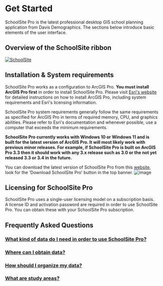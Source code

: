 # Get Started

SchoolSite Pro is the latest professional desktop GIS school planning application from Davis Demographics. The sections below introduce basic elements of the user interface. 

## Overview of the SchoolSite ribbon
[![SchoolSite](..\images\SchoolSite.png)](https://ssphelp.mgt.us/images/SchoolSite.png)


## Installation & System requirements

SchoolSite Pro works as a configuration to ArcGIS Pro. **You must install ArcGIS Pro first** in order to install SchoolSite Pro. Please visit [Esri's website](http://pro.arcgis.com/en/pro-app/get-started/get-started.htm) for detailed instructions on how to install ArcGIS Pro, including system requirements and Esri's licensing information.

SchoolSite Pro system requirements generally follow the same requirements as specified for ArcGIS Pro in terms of required memory, CPU, and graphics abilities. Please refer to Esri's documentation and whenever possible, use a computer that exceeds the minimum requirements. 

**SchoolSite Pro currently works with Windows 10 or Windows 11 and is built for the latest version of ArcGIS Pro. It will most likely work with previous minor releases. For example, if SchoolSite Pro is built on ArcGIS Pro 3.3 then it should work with any 3.x release such as 3.0 or the not yet released 3.3 or 3.4 in the future.**

You can download the latest version of SchoolSite Pro from this [website](https://ssphelp.mgt.us/), look for the 'Download SchoolSite Pro' button in the top banner.
![image](https://user-images.githubusercontent.com/5185948/231880718-bc3a69fb-d089-4b1b-9f08-fc14420358cd.png)


## Licensing for SchoolSite Pro

SchoolSite Pro uses a single-user licensing model on a subscription basis. A license ID and activation password are required in order to use SchoolSite Pro. You can obtain these with your SchoolSite Pro subscription. 

## Frequently Asked Questions

### [What kind of data do I need in order to use SchoolSite Pro?](faq/whatData.md)

### [Where can I obtain data?](faq/obtainData.md)

### [How should I organize my data?](faq/organizingData.md)

### [What are study areas?](faq/studyAreas.md)
